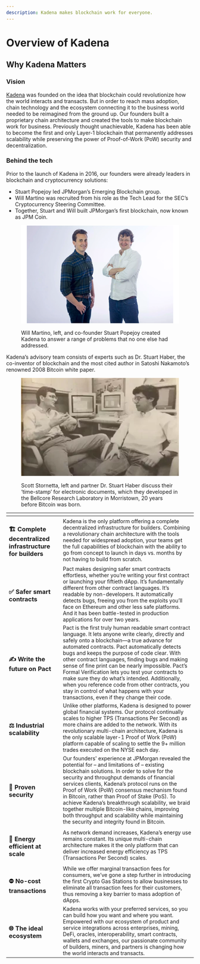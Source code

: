 ```yaml
---
description: Kadena makes blockchain work for everyone.
---
```


# Overview of Kadena

## Why Kadena Matters

### Vision

[Kadena](https://www.kadena.io) was founded on the idea that blockchain could revolutionize how the world interacts and transacts. But in order to reach mass adoption, chain technology and the ecosystem connecting it to the business world needed to be reimagined from the ground up. Our founders built a proprietary chain architecture and created the tools to make blockchain work for business. Previously thought unachievable, Kadena has been able to become the first and only Layer-1 blockchain that permanently addresses scalability while preserving the power of Proof-of-Work (PoW) security and decentralization.

### Behind the tech

Prior to the launch of Kadena in 2016, our founders were already leaders in blockchain and cryptocurrency solutions:

* Stuart Popejoy led JPMorgan’s Emerging Blockchain group.
* Will Martino was recruited from his role as the Tech Lead for the SEC’s Cryptocurrency Steering Committee.
* Together, Stuart and Will built JPMorgan’s first blockchain, now known as JPM Coin.

<figure><img src="/static/assets/image (3).png" alt=""></img><figcaption><p>Will Martino, left, and co-founder Stuart Popejoy created Kadena to answer a range of problems that no one else had addressed.</p></figcaption></figure>

Kadena’s advisory team consists of experts such as Dr. Stuart Haber, the co-inventor of blockchain and the most cited author in Satoshi Nakamoto’s renowned 2008 Bitcoin white paper.

<figure><img src="/static/assets/image.png" alt=""></img><figcaption><p>Scott Stornetta, left and partner Dr. Stuart Haber discuss their ‘time-stamp’ for electronic documents, which they developed in the Bellcore Research Laboratory in Morristown, 20 years before Bitcoin was born.</p></figcaption></figure>

<table data-card-size="large" data-view="cards"><thead><tr><th></th><th></th></tr></thead><tbody><tr><td><h3><strong></strong><span data-gb-custom-inline data-tag="emoji" data-code="1f3d7">🏗</span> <strong>Complete decentralized infrastructure for builders</strong></h3></td><td>Kadena is the only platform offering a complete decentralized infrastructure for builders. Combining a revolutionary chain architecture with the tools needed for widespread adoption, your teams get the full capabilities of blockchain with the ability to go from concept to launch in days vs. months by not having to build from scratch.</td></tr><tr><td><h3><strong></strong><span data-gb-custom-inline data-tag="emoji" data-code="2705">✅</span> <strong>Safer smart contracts</strong></h3></td><td>Pact makes designing safer smart contracts effortless, whether you’re writing your first contract or launching your fiftieth dApp. It’s fundamentally different from other contract languages. It’s readable by non-developers. It automatically detects bugs, freeing you from the exploits you’ll face on Ethereum and other less safe platforms. And it has been battle-tested in production applications for over two years.</td></tr><tr><td><h3><strong></strong><span data-gb-custom-inline data-tag="emoji" data-code="270d">✍</span> <strong>Write the future on Pact</strong></h3></td><td>Pact is the first truly human readable smart contract language. It lets anyone write clearly, directly and safely onto a blockchain—a true advance for automated contracts. Pact automatically detects bugs and keeps the purpose of code clear. With other contract languages, finding bugs and making sense of fine print can be nearly impossible. Pact’s Formal Verification lets you test your contracts to make sure they do what’s intended. Additionally, when you reference code from other contracts, you stay in control of what happens with your transactions, even if they change their code.</td></tr><tr><td><h3><strong></strong><span data-gb-custom-inline data-tag="emoji" data-code="2696">⚖</span> <strong>Industrial scalability</strong></h3></td><td>Unlike other platforms, Kadena is designed to power global financial systems. Our protocol continually scales to higher TPS (Transactions Per Second) as more chains are added to the network. With its revolutionary multi-chain architecture, Kadena is the only scalable layer-1 Proof of Work (PoW) platform capable of scaling to settle the 9+ million trades executed on the NYSE each day.</td></tr><tr><td><h3><strong></strong><span data-gb-custom-inline data-tag="emoji" data-code="1f510">🔐</span> <strong>Proven security</strong></h3></td><td>Our founders' experience at JPMorgan revealed the potential for – and limitations of – existing blockchain solutions. In order to solve for the security and throughput demands of financial services clients, Kadena’s protocol runs on the Proof of Work (PoW) consensus mechanism found in Bitcoin, rather than Proof of Stake (PoS). To achieve Kadena’s breakthrough scalability, we braid together multiple Bitcoin-like chains, improving both throughput and scalability while maintaining the security and integrity found in Bitcoin.</td></tr><tr><td><h3><strong></strong><span data-gb-custom-inline data-tag="emoji" data-code="1f343">🍃</span> <strong>Energy efficient at scale</strong></h3></td><td>As network demand increases, Kadena’s energy use remains constant. Its unique multi-chain architecture makes it the only platform that can deliver increased energy efficiency as TPS (Transactions Per Second) scales.</td></tr><tr><td><h3><span data-gb-custom-inline data-tag="emoji" data-code="26d4">⛔</span> No-cost transactions</h3></td><td>While we offer marginal transaction fees for consumers, we’ve gone a step further in introducing the first Crypto Gas Stations to allow businesses to eliminate all transaction fees for their customers, thus removing a key barrier to mass adoption of dApps.</td></tr><tr><td><h3><span data-gb-custom-inline data-tag="emoji" data-code="1f310">🌐</span> The ideal ecosystem</h3></td><td>Kadena works with your preferred services, so you can build how you want and where you want. Empowered with our ecosystem of product and service integrations across enterprises, mining, DeFi, oracles, interoperability, smart contracts, wallets and exchanges, our passionate community of builders, miners, and partners is changing how the world interacts and transacts.</td></tr></tbody></table>

